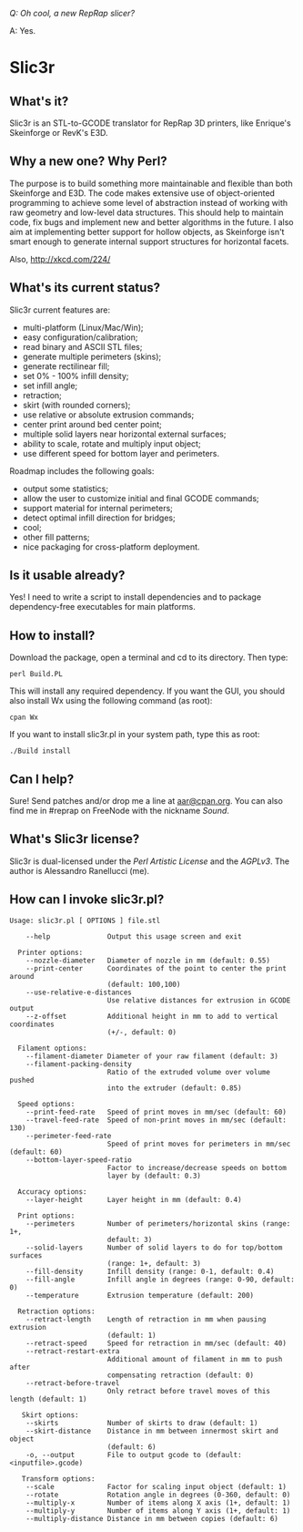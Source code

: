 _Q: Oh cool, a new RepRap slicer?_

A: Yes.

# Slic3r

## What's it?

Slic3r is an STL-to-GCODE translator for RepRap 3D printers, 
like Enrique's Skeinforge or RevK's E3D.

## Why a new one? Why Perl?

The purpose is to build something more maintainable and flexible than both
Skeinforge and E3D. The code makes extensive use of object-oriented 
programming to achieve some level of abstraction instead of working with
raw geometry and low-level data structures.
This should help to maintain code, fix bugs and implement new and better
algorithms in the future.
I also aim at implementing better support for hollow objects, as Skeinforge
isn't smart enough to generate internal support structures for horizontal
facets.

Also, http://xkcd.com/224/

## What's its current status?

Slic3r current features are:

* multi-platform (Linux/Mac/Win);
* easy configuration/calibration;
* read binary and ASCII STL files;
* generate multiple perimeters (skins);
* generate rectilinear fill;
* set 0% - 100% infill density;
* set infill angle;
* retraction;
* skirt (with rounded corners);
* use relative or absolute extrusion commands;
* center print around bed center point;
* multiple solid layers near horizontal external surfaces;
* ability to scale, rotate and multiply input object;
* use different speed for bottom layer and perimeters.

Roadmap includes the following goals:

* output some statistics;
* allow the user to customize initial and final GCODE commands;
* support material for internal perimeters;
* detect optimal infill direction for bridges;
* cool;
* other fill patterns;
* nice packaging for cross-platform deployment.

## Is it usable already?

Yes! I need to write a script to install dependencies and to package
dependency-free executables for main platforms.

## How to install?

Download the package, open a terminal and cd to its directory. Then type:

    perl Build.PL

This will install any required dependency. If you want the GUI, you should
also install Wx using the following command (as root):

    cpan Wx

If you want to install slic3r.pl in your system path, type this as root:

    ./Build install

## Can I help?

Sure! Send patches and/or drop me a line at aar@cpan.org. You can also 
find me in #reprap on FreeNode with the nickname _Sound_.

## What's Slic3r license?

Slic3r is dual-licensed under the _Perl Artistic License_ and the _AGPLv3_.
The author is Alessandro Ranellucci (me).

## How can I invoke slic3r.pl?

    Usage: slic3r.pl [ OPTIONS ] file.stl
    
        --help              Output this usage screen and exit
        
      Printer options:
        --nozzle-diameter   Diameter of nozzle in mm (default: 0.55)
        --print-center      Coordinates of the point to center the print around 
                            (default: 100,100)
        --use-relative-e-distances
                            Use relative distances for extrusion in GCODE output
        --z-offset          Additional height in mm to add to vertical coordinates
                            (+/-, default: 0)
        
      Filament options:
        --filament-diameter Diameter of your raw filament (default: 3)
        --filament-packing-density
                            Ratio of the extruded volume over volume pushed 
                            into the extruder (default: 0.85)
        
      Speed options:
        --print-feed-rate   Speed of print moves in mm/sec (default: 60)
        --travel-feed-rate  Speed of non-print moves in mm/sec (default: 130)
        --perimeter-feed-rate
                            Speed of print moves for perimeters in mm/sec (default: 60)
        --bottom-layer-speed-ratio
                            Factor to increase/decrease speeds on bottom 
                            layer by (default: 0.3)
        
      Accuracy options:
        --layer-height      Layer height in mm (default: 0.4)
      
      Print options:
        --perimeters        Number of perimeters/horizontal skins (range: 1+, 
                            default: 3)
        --solid-layers      Number of solid layers to do for top/bottom surfaces
                            (range: 1+, default: 3)
        --fill-density      Infill density (range: 0-1, default: 0.4)
        --fill-angle        Infill angle in degrees (range: 0-90, default: 0)
        --temperature       Extrusion temperature (default: 200)
      
      Retraction options:
        --retract-length    Length of retraction in mm when pausing extrusion 
                            (default: 1)
        --retract-speed     Speed for retraction in mm/sec (default: 40)
        --retract-restart-extra
                            Additional amount of filament in mm to push after
                            compensating retraction (default: 0)
        --retract-before-travel
                            Only retract before travel moves of this length (default: 1)
       
       Skirt options:
        --skirts            Number of skirts to draw (default: 1)
        --skirt-distance    Distance in mm between innermost skirt and object 
                            (default: 6)
        -o, --output        File to output gcode to (default: <inputfile>.gcode)
       
       Transform options:
        --scale             Factor for scaling input object (default: 1)
        --rotate            Rotation angle in degrees (0-360, default: 0)
        --multiply-x        Number of items along X axis (1+, default: 1)
        --multiply-y        Number of items along Y axis (1+, default: 1)
        --multiply-distance Distance in mm between copies (default: 6)
        
